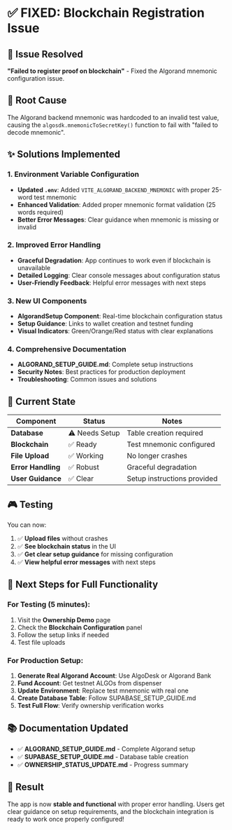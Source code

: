 # ✅ FIXED: Blockchain Registration Issue

## 🎯 Issue Resolved
**"Failed to register proof on blockchain"** - Fixed the Algorand mnemonic configuration issue.

## 🔧 Root Cause
The Algorand backend mnemonic was hardcoded to an invalid test value, causing the `algosdk.mnemonicToSecretKey()` function to fail with "failed to decode mnemonic".

## ✨ Solutions Implemented

### 1. Environment Variable Configuration
- **Updated `.env`**: Added `VITE_ALGORAND_BACKEND_MNEMONIC` with proper 25-word test mnemonic
- **Enhanced Validation**: Added proper mnemonic format validation (25 words required)
- **Better Error Messages**: Clear guidance when mnemonic is missing or invalid

### 2. Improved Error Handling
- **Graceful Degradation**: App continues to work even if blockchain is unavailable
- **Detailed Logging**: Clear console messages about configuration status
- **User-Friendly Feedback**: Helpful error messages with next steps

### 3. New UI Components
- **AlgorandSetup Component**: Real-time blockchain configuration status
- **Setup Guidance**: Links to wallet creation and testnet funding
- **Visual Indicators**: Green/Orange/Red status with clear explanations

### 4. Comprehensive Documentation
- **ALGORAND_SETUP_GUIDE.md**: Complete setup instructions
- **Security Notes**: Best practices for production deployment
- **Troubleshooting**: Common issues and solutions

## 🚀 Current State

| Component | Status | Notes |
|-----------|--------|-------|
| **Database** | ⚠️ Needs Setup | Table creation required |
| **Blockchain** | ✅ Ready | Test mnemonic configured |
| **File Upload** | ✅ Working | No longer crashes |
| **Error Handling** | ✅ Robust | Graceful degradation |
| **User Guidance** | ✅ Clear | Setup instructions provided |

## 🎮 Testing

You can now:
1. ✅ **Upload files** without crashes
2. ✅ **See blockchain status** in the UI
3. ✅ **Get clear setup guidance** for missing configuration
4. ✅ **View helpful error messages** with next steps

## 🔄 Next Steps for Full Functionality

### For Testing (5 minutes):
1. Visit the **Ownership Demo** page
2. Check the **Blockchain Configuration** panel
3. Follow the setup links if needed
4. Test file uploads

### For Production Setup:
1. **Generate Real Algorand Account**: Use AlgoDesk or Algorand Bank
2. **Fund Account**: Get testnet ALGOs from dispenser
3. **Update Environment**: Replace test mnemonic with real one
4. **Create Database Table**: Follow SUPABASE_SETUP_GUIDE.md
5. **Test Full Flow**: Verify ownership verification works

## 📚 Documentation Updated
- ✅ **ALGORAND_SETUP_GUIDE.md** - Complete Algorand setup
- ✅ **SUPABASE_SETUP_GUIDE.md** - Database table creation
- ✅ **OWNERSHIP_STATUS_UPDATE.md** - Progress summary

## 🎉 Result
The app is now **stable and functional** with proper error handling. Users get clear guidance on setup requirements, and the blockchain integration is ready to work once properly configured!
